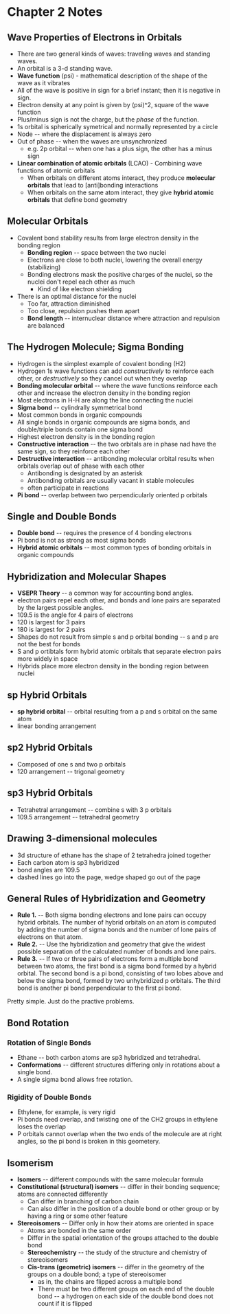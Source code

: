 # Chapter 2 Notes

## Wave Properties of Electrons in Orbitals
* There are two general kinds of waves: traveling waves and standing waves.
* An orbital is a 3-d standing wave.
* **Wave function** (psi) - mathematical description of the shape of the wave as it vibrates
* All of the wave is positive in sign for a brief instant; then it is negative in sign.
* Electron density at any point is given by (psi)^2, square of the wave function
* Plus/minus sign is not the charge, but the *phase* of the function.
* 1s orbital is spherically symetrical and normally represented by a circle
* Node -- where the displacement is always zero
* Out of phase -- when the waves are unsynchronized
  * e.g. 2p orbital -- when one has a plus sign, the other has a minus sign
* **Linear combination of atomic orbitals** (LCAO) - Combining wave functions of atomic orbitals
  * When orbitals on different atoms interact, they produce **molecular orbitals** that lead to [anti]bonding interactions
  * When orbitals on the same atom interact, they give **hybrid atomic orbitals** that define bond geometry

## Molecular Orbitals
* Covalent bond stability results from large electron density in the bonding region
  * **Bonding region** -- space between the two nuclei
  * Electrons are close to both nuclei, lowering the overall energy (stabilizing)
  * Bonding electrons mask the positive charges of the nuclei, so the nuclei don't repel each other as much
    * Kind of like electron shielding
* There is an optimal distance for the nuclei
  * Too far, attraction diminished
  * Too close, repulsion pushes them apart
  * **Bond length** -- internuclear distance where attraction and repulsion are balanced

## The Hydrogen Molecule; Sigma Bonding
* Hydrogen is the simplest example of covalent bonding (H2)
* Hydrogen 1s wave functions can add *constructively* to reinforce each other, or *destructively* so they cancel out when they overlap
* **Bonding molecular orbital** -- where the wave functions reinforce each other and increase the electron density in the bonding region
* Most electrons in H-H are along the line connecting the nuclei
* **Sigma bond** -- cylindrally symmetrical bond
* Most common bonds in organic compounds
* All single bonds in organic compounds are sigma bonds, and double/triple bonds contain one sigma bond
* Highest electron density is in the bonding region
* **Constructive interaction** -- the two orbitals are in phase nad have the same sign, so they reinforce each other
* **Destructive interaction** -- antibonding molecular orbital results when orbitals overlap out of phase with each other
  * Antibonding is designated by an asterisk
  * Antibonding orbitals are usually vacant in stable molecules
  * often participate in reactions
* **Pi bond** -- overlap between two perpendicularly oriented p orbitals

## Single and Double Bonds
* **Double bond** -- requires the presence of 4 bonding electrons
* Pi bond is not as strong as most sigma bonds
* **Hybrid atomic orbitals** -- most common types of bonding orbitals in organic compounds

## Hybridization and Molecular Shapes
* **VSEPR Theory** -- a common way for accounting bond angles.
* electron pairs repel each other, and bonds and lone pairs are separated by the largest possible angles.
* 109.5 is the angle for 4 pairs of electrons
* 120 is largest for 3 pairs
* 180 is largest for 2 pairs
* Shapes do not result from simple s and p orbital bonding -- s and p are not the best for bonds
* S and p ortibtals form hybrid atomic orbitals that separate electron pairs more widely in space
* Hybrids place more electron density in the bonding region between nuclei

## sp Hybrid Orbitals
* **sp hybrid orbital** -- orbital resulting from a p and s orbital on the same atom
* linear bonding arrangement

## sp2 Hybrid Orbitals
* Composed of one s and two p orbitals
* 120 arrangement -- trigonal geometry

## sp3 Hybrid Orbitals
* Tetrahetral arrangement -- combine s with 3 p orbitals
* 109.5 arrangement -- tetrahedral geometry

## Drawing 3-dimensional molecules
* 3d structure of ethane has the shape of 2 tetrahedra joined together
* Each carbon atom is sp3 hybridized
* bond angles are 109.5
* dashed lines go into the page, wedge shaped go out of the page

## General Rules of Hybridization and Geometry
* **Rule 1.** -- Both sigma bonding electrons and lone pairs can occupy hybrid orbitals. The number of hybrid orbitals on an atom is computed by adding the number of sigma bonds and the number of lone pairs of electrons on that atom.
* **Rule 2.** -- Use the hybridization and geometry that give the widest possible separation of the calculated number of bonds and lone pairs.
* **Rule 3.** -- If two or three pairs of electrons form a multiple bond between two atoms, the first bond is a sigma bond formed by a hybrid orbital. The second bond is a pi bond, consisting of two lobes above and below the sigma bond, formed by two unhybridized p orbitals. The third bond is another pi bond perpendicular to the first pi bond.

Pretty simple. Just do the practive problems.

## Bond Rotation

### Rotation of Single Bonds
* Ethane -- both carbon atoms are sp3 hybridized and tetrahedral.
* **Conformations** -- different structures differing only in rotations about a single bond.
* A single sigma bond allows free rotation.

### Rigidity of Double Bonds
* Ethylene, for example, is very rigid
* Pi bonds need overlap, and twisting one of the CH2 groups in ethylene loses the overlap
* P orbitals cannot overlap when the two ends of the molecule are at right angles, so the pi bond is broken in this geometery.

## Isomerism
* **Isomers** -- different compounds with the same molecular formula
* **Constitutional (structural) isomers** -- differ in their bonding sequence; atoms are connected differently
  * Can differ in branching of carbon chain
  * Can also differ in the position of a double bond or other group or by having a ring or some other feature
* **Stereoisomers** -- Differ only in how their atoms are oriented in space
  * Atoms are bonded in the same order
  * Differ in the spatial orientation of the groups attached to the double bond
  * **Stereochemistry** -- the study of the structure and chemistry of stereoisomers
  * **Cis-trans (geometric) isomers** -- differ in the geometry of the groups on a double bond; a type of stereoisomer
    * as in, the chains are flipped across a multiple bond
    * There must be two different groups on each end of the double bond -- a hydrogen on each side of the double bond does not count if it is flipped
